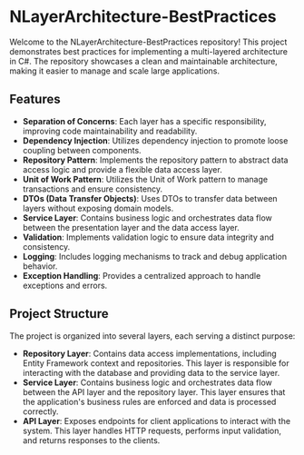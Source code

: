 # NLayerArchitecture-BestPractices

Welcome to the NLayerArchitecture-BestPractices repository! This project demonstrates best practices for implementing a multi-layered architecture in C#. The repository showcases a clean and maintainable architecture, making it easier to manage and scale large applications.

## Features

- **Separation of Concerns**: Each layer has a specific responsibility, improving code maintainability and readability.
- **Dependency Injection**: Utilizes dependency injection to promote loose coupling between components.
- **Repository Pattern**: Implements the repository pattern to abstract data access logic and provide a flexible data access layer.
- **Unit of Work Pattern**: Utilizes the Unit of Work pattern to manage transactions and ensure consistency.
- **DTOs (Data Transfer Objects)**: Uses DTOs to transfer data between layers without exposing domain models.
- **Service Layer**: Contains business logic and orchestrates data flow between the presentation layer and the data access layer.
- **Validation**: Implements validation logic to ensure data integrity and consistency.
- **Logging**: Includes logging mechanisms to track and debug application behavior.
- **Exception Handling**: Provides a centralized approach to handle exceptions and errors.

## Project Structure

The project is organized into several layers, each serving a distinct purpose:

- **Repository Layer**: Contains data access implementations, including Entity Framework context and repositories. This layer is responsible for interacting with the database and providing data to the service layer.
- **Service Layer**: Contains business logic and orchestrates data flow between the API layer and the repository layer. This layer ensures that the application's business rules are enforced and data is processed correctly.
- **API Layer**: Exposes endpoints for client applications to interact with the system. This layer handles HTTP requests, performs input validation, and returns responses to the clients.